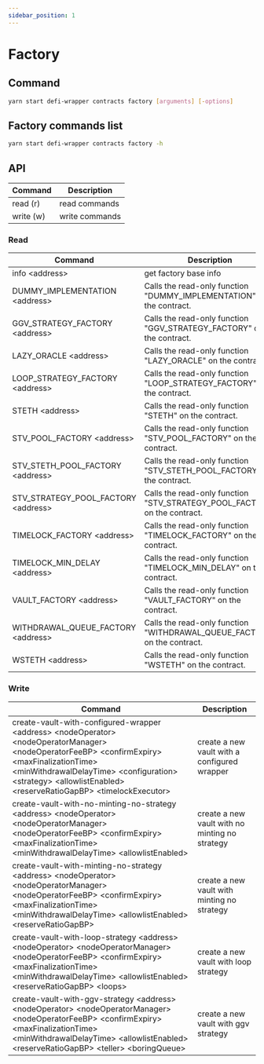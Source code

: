 ```yaml
---
sidebar_position: 1
---
```


# Factory

## Command

```bash
yarn start defi-wrapper contracts factory [arguments] [-options]
```

## Factory commands list

```bash
yarn start defi-wrapper contracts factory -h
```

## API

| Command   | Description    |
| --------- | -------------- |
| read (r)  | read commands  |
| write (w) | write commands |

### Read

| Command                              | Description                                                               |
| ------------------------------------ | ------------------------------------------------------------------------- |
| info \<address>                      | get factory base info                                                     |
| DUMMY_IMPLEMENTATION \<address>      | Calls the read-only function "DUMMY_IMPLEMENTATION" on the contract.      |
| GGV_STRATEGY_FACTORY \<address>      | Calls the read-only function "GGV_STRATEGY_FACTORY" on the contract.      |
| LAZY_ORACLE \<address>               | Calls the read-only function "LAZY_ORACLE" on the contract.               |
| LOOP_STRATEGY_FACTORY \<address>     | Calls the read-only function "LOOP_STRATEGY_FACTORY" on the contract.     |
| STETH \<address>                     | Calls the read-only function "STETH" on the contract.                     |
| STV_POOL_FACTORY \<address>          | Calls the read-only function "STV_POOL_FACTORY" on the contract.          |
| STV_STETH_POOL_FACTORY \<address>    | Calls the read-only function "STV_STETH_POOL_FACTORY" on the contract.    |
| STV_STRATEGY_POOL_FACTORY \<address> | Calls the read-only function "STV_STRATEGY_POOL_FACTORY" on the contract. |
| TIMELOCK_FACTORY \<address>          | Calls the read-only function "TIMELOCK_FACTORY" on the contract.          |
| TIMELOCK_MIN_DELAY \<address>        | Calls the read-only function "TIMELOCK_MIN_DELAY" on the contract.        |
| VAULT_FACTORY \<address>             | Calls the read-only function "VAULT_FACTORY" on the contract.             |
| WITHDRAWAL_QUEUE_FACTORY \<address>  | Calls the read-only function "WITHDRAWAL_QUEUE_FACTORY" on the contract.  |
| WSTETH \<address>                    | Calls the read-only function "WSTETH" on the contract.                    |

### Write

| Command                                                                                                                                                                                                                                                                 | Description                                    |
| ----------------------------------------------------------------------------------------------------------------------------------------------------------------------------------------------------------------------------------------------------------------------- | ---------------------------------------------- |
| create-vault-with-configured-wrapper \<address> \<nodeOperator> \<nodeOperatorManager> \<nodeOperatorFeeBP> \<confirmExpiry> \<maxFinalizationTime> \<minWithdrawalDelayTime> \<configuration> \<strategy> \<allowlistEnabled> \<reserveRatioGapBP> \<timelockExecutor> | create a new vault with a configured wrapper   |
| create-vault-with-no-minting-no-strategy \<address> \<nodeOperator> \<nodeOperatorManager> \<nodeOperatorFeeBP> \<confirmExpiry> \<maxFinalizationTime> \<minWithdrawalDelayTime> \<allowlistEnabled>                                                                   | create a new vault with no minting no strategy |
| create-vault-with-minting-no-strategy \<address> \<nodeOperator> \<nodeOperatorManager> \<nodeOperatorFeeBP> \<confirmExpiry> \<maxFinalizationTime> \<minWithdrawalDelayTime> \<allowlistEnabled> \<reserveRatioGapBP>                                                 | create a new vault with minting no strategy    |
| create-vault-with-loop-strategy \<address> \<nodeOperator> \<nodeOperatorManager> \<nodeOperatorFeeBP> \<confirmExpiry> \<maxFinalizationTime> \<minWithdrawalDelayTime> \<allowlistEnabled> \<reserveRatioGapBP> \<loops>                                              | create a new vault with loop strategy          |
| create-vault-with-ggv-strategy \<address> \<nodeOperator> \<nodeOperatorManager> \<nodeOperatorFeeBP> \<confirmExpiry> \<maxFinalizationTime> \<minWithdrawalDelayTime> \<allowlistEnabled> \<reserveRatioGapBP> \<teller> \<boringQueue>                               | create a new vault with ggv strategy           |
